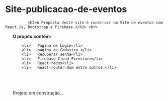 # Site-publicacao-de-eventos

              <h2>A Proposta deste site é construir um Site de eventos com React.js, Bootstrap e Firebase.</h2> <br>
<ul><strong>O projeto contém:</strong> <br>
  
        <li>   Página de Login</li>
        <li>   página de Cadastro </li>
        <li>   Recuperar senha</li>
        <li>   Firebase Cloud Firestore</li> 
        <li>   React-redux</li>
        <li>   React-router-dom entre outros.</li>
  <br>
  <br>
  <br>
                            Projeto em construção...

  </ul>

